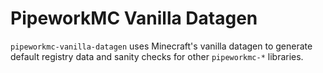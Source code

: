 # PipeworkMC Vanilla Datagen
`pipeworkmc-vanilla-datagen` uses Minecraft's vanilla datagen to generate default registry data and sanity checks for other `pipeworkmc-*` libraries.
